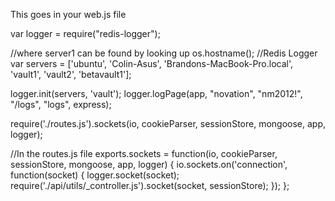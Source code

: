 This goes in your web.js file

var logger = require("redis-logger");

//where server1 can be found by looking up os.hostname(); //Redis Logger var servers = ['ubuntu', 'Colin-Asus', 'Brandons-MacBook-Pro.local', 'vault1', 'vault2', 'betavault1'];

logger.init(servers, 'vault'); logger.logPage(app, "novation", "nm2012!", "/logs", "logs", express);

require('./routes.js').sockets(io, cookieParser, sessionStore, mongoose, app, logger);

//In the routes.js file exports.sockets = function(io, cookieParser, sessionStore, mongoose, app, logger) { io.sockets.on('connection', function(socket) { logger.socket(socket); require('./api/utils/_controller.js').socket(socket, sessionStore); }); };